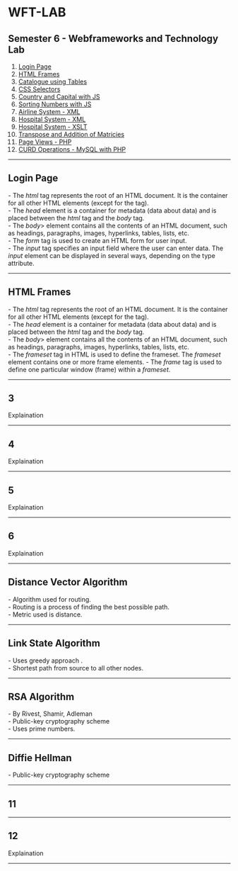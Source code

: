 # WFT-LAB

<h2>Semester 6 - Webframeworks and Technology Lab</h2>

<ol>
    <a href="#1"><li>Login Page</a>
    <a href="#2"><li>HTML Frames</a>
    <a href="#3"><li>Catalogue using Tables</a>
    <a href="#4"><li>CSS Selectors</a>
    <a href="#5"><li>Country and Capital with JS</a>
    <a href="#6"><li>Sorting Numbers with JS</a>
    <a href="#7"><li>Airline System - XML</a>
    <a href="#8"><li>Hospital System - XML</a>
    <a href="#9"><li>Hospital System - XSLT</a>
    <a href="#10"><li>Transpose and Addition of Matricies</a>
    <a href="#11"><li>Page Views - PHP</a>
    <a href="#12"><li>CURD Operations - MySQL with PHP</a>
</ol>

<hr>

<h2 id="1">Login Page</h2>
<p>
    - The <i>html</i> tag represents the root of an HTML document. It is the container for all other  HTML elements (except for the <!DOCTYPE> tag). <br>
    - The <i>head</i> element is a container for metadata (data about data) and is placed between the  <i>html</i> tag and the <i>body</i> tag. <br>
    - The <i>body</i>> element contains all the contents of an HTML document, such as headings,  paragraphs, images, hyperlinks, tables, lists, etc. <br>
    - The <i>form</i> tag is used to create an HTML form for user input. <br>
    - The <i>input</i> tag specifies an input field where the user can enter data. The <i>input</i> element  can be displayed in several ways, depending on the type attribute. <br>
</p>
<hr>

<h2 id="2">HTML Frames</h2>
<p>
    - The <i>html</i> tag represents the root of an HTML document. It is the container for all other  HTML elements (except for the <!DOCTYPE> tag). <br>
    - The <i>head</i> element is a container for metadata (data about data) and is placed between the  <i>html</i> tag and the <i>body</i> tag. <br>
    - The <i>body</i>> element contains all the contents of an HTML document, such as headings,  paragraphs, images, hyperlinks, tables, lists, etc. <br>
    - The <i>frameset</i> tag in HTML is used to define the frameset. The <i>frameset</i> element  contains one or more frame elements. 
    - The <i>frame</i> tag is used to define one particular window (frame) within a <i>frameset</i>. 
</p>
<hr>

<h2 id="3">3</h2>
<p>Explaination</p>
<hr>

<h2 id="4">4</h2>
<p>Explaination</p>
<hr>

<h2 id="5">5</h2>
<p>Explaination</p>
<hr>

<h2 id="6">6</h2>
<p>Explaination</p>
<hr>

<h2 id="7">Distance Vector Algorithm</h2>
<p>
    - Algorithm used for routing. <br>
    - Routing is a process of finding the best possible path. <br>
    - Metric used is distance. <br>
</p>
<hr>

<h2 id="8">Link State Algorithm</h2>
<p>
    - Uses greedy approach . <br>
    - Shortest path from source to all other nodes.
</p>
<hr>

<h2 id="9">RSA Algorithm</h2>
<p>
    - By Rivest, Shamir, Adleman <br>
    - Public-key cryptography scheme <br>
    - Uses prime numbers.
</p>
<hr>

<h2 id="10">Diffie Hellman</h2>
<p>- Public-key cryptography scheme <br></p>
<hr>

<h2 id="11">11</h2>
<p>
    
</p>
<hr>

<h2 id="12">12</h2>
<p>Explaination</p>
<hr>